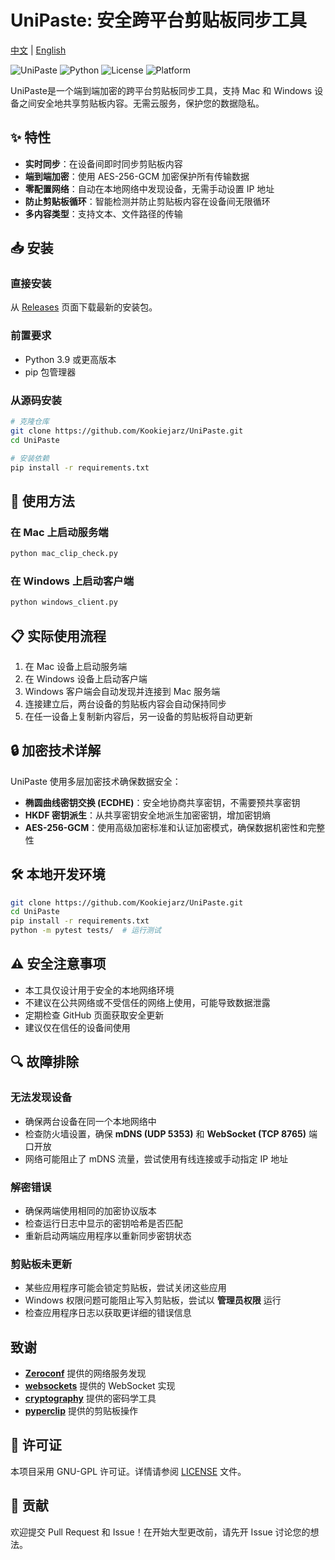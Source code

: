 # UniPaste: 安全跨平台剪贴板同步工具

[中文](./README.md) | [English](./README_EN.md)

![UniPaste](https://img.shields.io/badge/UniPaste-1.0.0-blue)
![Python](https://img.shields.io/badge/Python-3.9+-green)
![License](https://img.shields.io/badge/License-GNU%20GPL-blue)
![Platform](https://img.shields.io/badge/Platform-Mac%20%7C%20Windows-lightgrey)

UniPaste是一个端到端加密的跨平台剪贴板同步工具，支持 Mac 和 Windows 设备之间安全地共享剪贴板内容。无需云服务，保护您的数据隐私。

## ✨ 特性

- **实时同步**：在设备间即时同步剪贴板内容
- **端到端加密**：使用 AES-256-GCM 加密保护所有传输数据
- **零配置网络**：自动在本地网络中发现设备，无需手动设置 IP 地址
- **防止剪贴板循环**：智能检测并防止剪贴板内容在设备间无限循环
- **多内容类型**：支持文本、文件路径的传输

## 📥 安装

### 直接安装
从 [Releases](https://github.com/Kookiejarz/UniPaste/releases) 页面下载最新的安装包。

### 前置要求
- Python 3.9 或更高版本
- pip 包管理器

### 从源码安装

```sh
# 克隆仓库
git clone https://github.com/Kookiejarz/UniPaste.git
cd UniPaste

# 安装依赖
pip install -r requirements.txt
```

## 🚀 使用方法

### 在 Mac 上启动服务端
```sh
python mac_clip_check.py 
```

### 在 Windows 上启动客户端
```sh
python windows_client.py
```

## 📋 实际使用流程

1. 在 Mac 设备上启动服务端
2. 在 Windows 设备上启动客户端
3. Windows 客户端会自动发现并连接到 Mac 服务端
4. 连接建立后，两台设备的剪贴板内容会自动保持同步
5. 在任一设备上复制新内容后，另一设备的剪贴板将自动更新

## 🔒 加密技术详解

UniPaste 使用多层加密技术确保数据安全：

- **椭圆曲线密钥交换 (ECDHE)**：安全地协商共享密钥，不需要预共享密钥
- **HKDF 密钥派生**：从共享密钥安全地派生加密密钥，增加密钥熵
- **AES-256-GCM**：使用高级加密标准和认证加密模式，确保数据机密性和完整性

## 🛠 本地开发环境

```sh
git clone https://github.com/Kookiejarz/UniPaste.git
cd UniPaste
pip install -r requirements.txt
python -m pytest tests/  # 运行测试
```

## ⚠️ 安全注意事项

- 本工具仅设计用于安全的本地网络环境
- 不建议在公共网络或不受信任的网络上使用，可能导致数据泄露
- 定期检查 GitHub 页面获取安全更新
- 建议仅在信任的设备间使用

## 🔍 故障排除

### 无法发现设备
- 确保两台设备在同一个本地网络中
- 检查防火墙设置，确保 **mDNS (UDP 5353)** 和 **WebSocket (TCP 8765)** 端口开放
- 网络可能阻止了 mDNS 流量，尝试使用有线连接或手动指定 IP 地址

### 解密错误
- 确保两端使用相同的加密协议版本
- 检查运行日志中显示的密钥哈希是否匹配
- 重新启动两端应用程序以重新同步密钥状态

### 剪贴板未更新
- 某些应用程序可能会锁定剪贴板，尝试关闭这些应用
- Windows 权限问题可能阻止写入剪贴板，尝试以 **管理员权限** 运行
- 检查应用程序日志以获取更详细的错误信息


## 致谢

- **[Zeroconf](https://github.com/jstasiak/python-zeroconf)** 提供的网络服务发现
- **[websockets](https://github.com/aaugustin/websockets)** 提供的 WebSocket 实现
- **[cryptography](https://github.com/pyca/cryptography)** 提供的密码学工具
- **[pyperclip](https://github.com/asweigart/pyperclip)** 提供的剪贴板操作

## 📄 许可证

本项目采用 GNU-GPL 许可证。详情请参阅 [LICENSE](LICENSE) 文件。

## 🤝 贡献

欢迎提交 Pull Request 和 Issue！在开始大型更改前，请先开 Issue 讨论您的想法。
